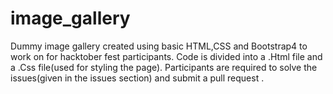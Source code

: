 # image_gallery
Dummy image gallery created using basic HTML,CSS and Bootstrap4 to work on for hacktober fest participants.
Code is divided into a .Html file and a .Css file(used for styling the page). Participants are required to solve the issues(given in the issues section) and submit a pull request .
